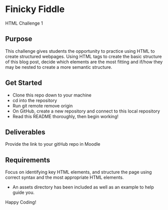 # Finicky Fiddle
 
HTML Challenge 1

## Purpose

This challenge gives students the opportunity to practice using HTML to create structured webpages. Using HTML tags to create the basic structure of this blog post, decide which elements are the most fitting and if/how they may be nested to create a more semantic structure. 

## Get Started

- Clone this repo down to your machine
- cd into the repository
- Run git remote remove origin
- On GitHub, create a new repository and connect to this local repository
- Read this README thoroughly, then begin working!

## Deliverables

Provide the link to your gitHub repo in Moodle

## Requirements

Focus on identifying key HTML elements, and structure the page using correct syntax and the most appropriate HTML elements.

- An assets directory has been included as well as an example to help guide you. 

Happy Coding!


